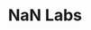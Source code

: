 ---
layout: index
page: index
title: NaN Labs
description: We're a group of developers highly trained and experienced in the IT industry. We address the most demanding projects, focus on quality and aim for excellence.
logoImg: logo-195x120.png
home-text: Home
footer-title: Get in touch

section: index
header: well-crafted software

services-title: Our Services
services-development: Development
services-architecture: Architecture
services-research: Research

features-title: What sets us apart?
features-quality: Quality
features-creativity: Creativity
features-innovation: Innovation

work-title: Our Work
work-link: Check it out

content-news: Our Blog

content-tweets: Tweets

content-sample-text: Coming soon...

---